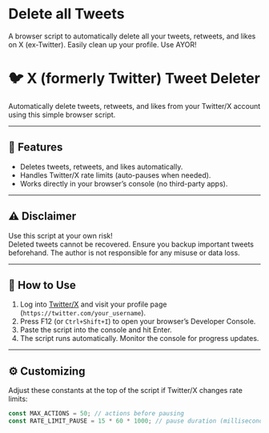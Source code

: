 # Delete all Tweets
A browser script to automatically delete all your tweets, retweets, and likes on X (ex-Twitter). Easily clean up your profile. Use AYOR!

# 🐦 X (formerly Twitter) Tweet Deleter

Automatically delete tweets, retweets, and likes from your Twitter/X account using this simple browser script.

---

## 📌 Features

- Deletes tweets, retweets, and likes automatically.
- Handles Twitter/X rate limits (auto-pauses when needed).
- Works directly in your browser’s console (no third-party apps).

---

## ⚠️ Disclaimer

Use this script at your own risk!  
Deleted tweets cannot be recovered. Ensure you backup important tweets beforehand. The author is not responsible for any misuse or data loss.

---

## 🚩 How to Use

1. Log into [Twitter/X](https://twitter.com) and visit your profile page (`https://twitter.com/your_username`).
2. Press F12 (or `Ctrl+Shift+I`) to open your browser’s Developer Console.
3. Paste the script into the console and hit Enter.
4. The script runs automatically. Monitor the console for progress updates.

---

## ⚙️ Customizing

Adjust these constants at the top of the script if Twitter/X changes rate limits:

```js
const MAX_ACTIONS = 50; // actions before pausing
const RATE_LIMIT_PAUSE = 15 * 60 * 1000; // pause duration (milliseconds)
